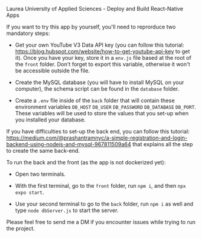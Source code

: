 Laurea University of Applied Sciences - Deploy and Build React-Native Apps

If you want to try this app by yourself, you'll need to reprorduce two mandatory steps:

- Get your own YouTube V3 Data API key (you can follow this tutorial: https://blog.hubspot.com/website/how-to-get-youtube-api-key to get it). Once you have your key, store it in a `env.js` file based at the root of the `front` folder. Don't forget to export this variable, otherwise it won't be accessible outside the file.

- Create the MySQL database (you will have to install MySQL on your computer), the schema script can be found in the `database` folder.

- Create a `.env` file inside of the `back` folder that will contain these environment variables `DB_HOST` `DB_USER` `DB_PASSWORD` `DB_DATABASE` `DB_PORT`. These variables will be used to store the values that you set-up when you installed your database.

If you have difficulties to set-up the back end, you can follow this tutorial: https://medium.com/@prashantramnyc/a-simple-registration-and-login-backend-using-nodejs-and-mysql-967811509a64 that explains all the step to create the same back-end.

To run the back and the front (as the app is not dockerized yet):

- Open two terminals.

- With the first terminal, go to the `front` folder, run `npm i`, and then `npx expo start`.

- Use your second terminal to go to the `back` folder, run `npm i` as well and type `node dbServer.js` to start the server.

Please feel free to send me a DM if you encounter issues while trying to run the project.
